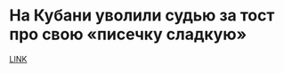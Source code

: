 # На Кубани уволили судью за тост про свою «писечку сладкую»



[LINK](https://varlamov.ru/3895158.html)